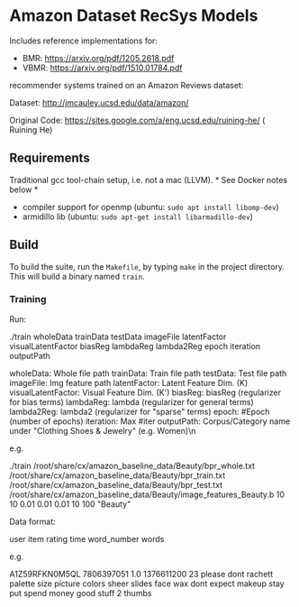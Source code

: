 # Amazon Dataset RecSys Models

Includes reference implementations for:

* BMR: https://arxiv.org/pdf/1205.2618.pdf
* VBMR: https://arxiv.org/pdf/1510.01784.pdf

recommender systems trained on an Amazon Reviews dataset:

Dataset: http://jmcauley.ucsd.edu/data/amazon/

Original Code: https://sites.google.com/a/eng.ucsd.edu/ruining-he/ ( Ruining He)

## Requirements

Traditional gcc tool-chain setup, i.e. not a mac (LLVM).  * See Docker notes below *

* compiler support for openmp (ubuntu: `sudo apt install libomp-dev`)
* armidillo lib (ubuntu: `sudo apt-get install libarmadillo-dev`)


## Build 

To build the suite, run the `Makefile`, by typing `make` in the project directory. This will build a binary named `train`.


### Training

Run:

./train wholeData trainData testData imageFile latentFactor visualLatentFactor biasReg lambdaReg lambda2Reg epoch iteration outputPath

wholeData: Whole file path
trainData: Train file path
testData: Test file path
imageFile: Img feature path
latentFactor: Latent Feature Dim. (K)
visualLatentFactor: Visual Feature Dim. (K')
biasReg: biasReg (regularizer for bias terms)
lambdaReg: lambda  (regularizer for general terms)
lambda2Reg: lambda2 (regularizer for \"sparse\" terms)
epoch: #Epoch (number of epochs)
iteration: Max #iter 
outputPath: Corpus/Category name under \"Clothing Shoes & Jewelry\" (e.g. Women)\n

e.g. 

./train /root/share/cx/amazon_baseline_data/Beauty/bpr_whole.txt /root/share/cx/amazon_baseline_data/Beauty/bpr_train.txt /root/share/cx/amazon_baseline_data/Beauty/bpr_test.txt /root/share/cx/amazon_baseline_data/Beauty/image_features_Beauty.b 10 10 0.01 0.01 0.01 10 100 "Beauty"

Data format:

user item rating time word_number words

e.g.

A1Z59RFKN0M5QL 7806397051 1.0 1376611200 23 please dont rachett palette size picture colors sheer slides face wax dont expect  makeup stay put spend money good stuff 2 thumbs



